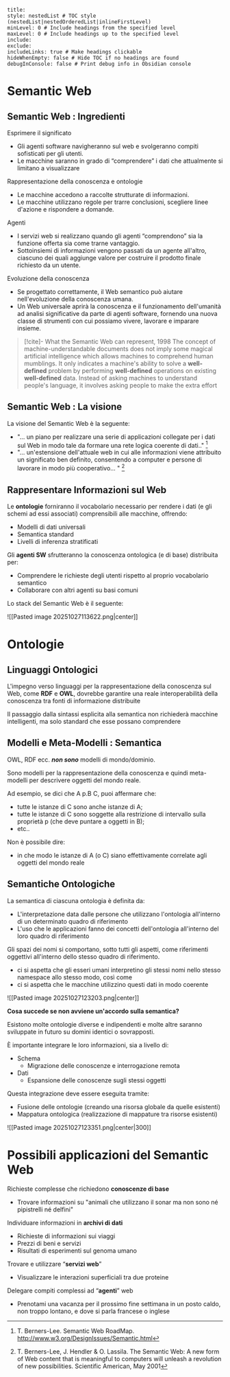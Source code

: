 ```table-of-contents
title: 
style: nestedList # TOC style (nestedList|nestedOrderedList|inlineFirstLevel)
minLevel: 0 # Include headings from the specified level
maxLevel: 0 # Include headings up to the specified level
include: 
exclude: 
includeLinks: true # Make headings clickable
hideWhenEmpty: false # Hide TOC if no headings are found
debugInConsole: false # Print debug info in Obsidian console
```
# Semantic Web 

## Semantic Web : Ingredienti

Esprimere il significato

- Gli agenti software navigheranno sul web e svolgeranno compiti sofisticati per gli utenti.
- Le macchine saranno in grado di “comprendere” i dati che attualmente si limitano a visualizzare

Rappresentazione della conoscenza e ontologie
- Le macchine accedono a raccolte strutturate di informazioni.
- Le macchine utilizzano regole per trarre conclusioni, scegliere linee d'azione e rispondere a domande.

Agenti

- I servizi web si realizzano quando gli agenti “comprendono” sia la funzione offerta sia come trarne vantaggio.
- Sottoinsiemi di informazioni vengono passati da un agente all'altro, ciascuno dei quali aggiunge valore per costruire il prodotto finale richiesto da un utente.

Evoluzione della conoscenza
- Se progettato correttamente, il Web semantico può aiutare nell'evoluzione della conoscenza umana.
- Un Web universale aprirà la conoscenza e il funzionamento dell'umanità ad analisi significative da parte di agenti software, fornendo una nuova classe di strumenti con cui possiamo vivere, lavorare e imparare insieme.

>[!cite]- What the Semantic Web can represent, 1998
>The concept of machine-understandable documents does not imply some magical artificial intelligence which allows machines to comprehend human mumblings. It only indicates a machine's ability to solve a **well-defined** problem by performing **well-defined** operations on existing **well-defined** data. Instead of asking machines to understand people's language, it involves asking people to make the extra effort

## Semantic Web : La visione

La visione del Semantic Web è la seguente:

- "... un piano per realizzare una serie di applicazioni collegate per i dati sul Web in modo tale da formare una rete logica coerente di dati.." [^1]
- "... un'estensione dell'attuale web in cui alle informazioni viene attribuito un significato ben definito, consentendo a computer e persone di lavorare in modo più cooperativo... " [^2]

[^1]: T. Berners-Lee. Semantic Web RoadMap. http://www.w3.org/DesignIssues/Semantic.html

[^2]: T. Berners-Lee, J. Hendler & O. Lassila. The Semantic Web: A new form of Web content that is meaningful to computers will unleash a revolution of new possibilities. Scientific American, May 2001

## Rappresentare Informazioni sul Web

Le **ontologie** forniranno il vocabolario necessario per rendere i dati (e gli schemi ad essi associati) comprensibili alle macchine, offrendo:
- Modelli di dati universali
- Semantica standard
- Livelli di inferenza stratificati

Gli **agenti SW** sfrutteranno la conoscenza ontologica (e di base) distribuita per:
- Comprendere le richieste degli utenti rispetto al proprio vocabolario semantico
- Collaborare con altri agenti su basi comuni

Lo stack del Semantic Web è il seguente:

![[Pasted image 20251027113622.png|center]]

# Ontologie

## Linguaggi Ontologici

L'impegno verso linguaggi per la rappresentazione della conoscenza sul Web, come **RDF** e **OWL**, dovrebbe garantire una reale interoperabilità della conoscenza tra fonti di informazione distribuite

Il passaggio dalla sintassi esplicita alla semantica non richiederà macchine intelligenti, ma solo standard che esse possano comprendere

## Modelli e Meta-Modelli : Semantica

OWL, RDF ecc. ***non sono*** modelli di mondo/dominio.

Sono modelli per la rappresentazione della conoscenza e quindi meta-modelli per descrivere oggetti del mondo reale.

Ad esempio, se dici che A p.B C, puoi affermare che:
- tutte le istanze di C sono anche istanze di A;
- tutte le istanze di C sono soggette alla restrizione di intervallo sulla proprietà p (che deve puntare a oggetti in B);
- etc..

Non è possibile dire:
- in che modo le istanze di A (o C) siano effettivamente correlate agli oggetti del mondo reale

## Semantiche Ontologiche

La semantica di ciascuna ontologia è definita da:
- L'interpretazione data dalle persone che utilizzano l'ontologia all'interno di un determinato quadro di riferimento
- L'uso che le applicazioni fanno dei concetti dell'ontologia all'interno del loro quadro di riferimento

Gli spazi dei nomi si comportano, sotto tutti gli aspetti, come riferimenti oggettivi all'interno dello stesso quadro di riferimento.
- ci si aspetta che gli esseri umani interpretino gli stessi nomi nello stesso namespace allo stesso modo, così come
- ci si aspetta che le macchine utilizzino questi dati in modo coerente

![[Pasted image 20251027123203.png|center]]

**Cosa succede se non avviene un'accordo sulla semantica?**

Esistono molte ontologie diverse e indipendenti e molte altre saranno sviluppate in futuro su domini identici o sovrapposti.

È importante integrare le loro informazioni, sia a livello di:
- Schema
	- Migrazione delle conoscenze e interrogazione remota
- Dati
	- Espansione delle conoscenze sugli stessi oggetti

Questa integrazione deve essere eseguita tramite:
- Fusione delle ontologie (creando una risorsa globale da quelle esistenti)
- Mappatura ontologica (realizzazione di mappature tra risorse esistenti)

![[Pasted image 20251027123351.png|center|300]]

# Possibili applicazioni del Semantic Web

Richieste complesse che richiedono **conoscenze di base**

- Trovare informazioni su "animali che utilizzano il sonar ma non sono né pipistrelli né delfini"

Individuare informazioni in **archivi di dati**

- Richieste di informazioni sui viaggi
- Prezzi di beni e servizi
- Risultati di esperimenti sul genoma umano

Trovare e utilizzare “**servizi web**”

- Visualizzare le interazioni superficiali tra due proteine

Delegare compiti complessi ad “**agenti**” web

- Prenotami una vacanza per il prossimo fine settimana in un posto caldo, non troppo lontano, e dove si parla francese o inglese